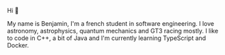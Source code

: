 Hi :wave:

My name is Benjamin, I'm a french student in software engineering. I love astronomy, astrophysics, quantum mechanics and GT3 racing mostly.
I like to code in C++, a bit of Java and I'm currently learning TypeScript and Docker.

<!-- hey that's private don't look! -->
